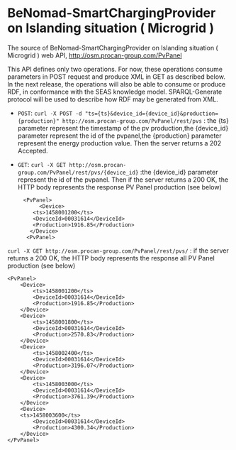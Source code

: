 # BeNomad-SmartChargingProvider on Islanding situation ( Microgrid )

The source of BeNomad-SmartChargingProvider on Islanding situation ( Microgrid ) web API, http://osm.procan-group.com/PvPanel

This API defines only two operations. For now, these operations  consume parameters in POST request and produce XML in GET as described below. In the next release, the operations will also be able to consume or produce RDF, in conformance with the SEAS knowledge model. SPARQL-Generate protocol will be used to describe how RDF may be generated from XML.

+ `POST`:
`curl -X POST -d "ts={ts}&device_id={device_id}&production={production}" http://osm.procan-group.com/PvPanel/rest/pvs` :  the {ts} parameter represent the timestamp of the pv production,the {device_id} parameter represent the id of the pvpanel,the {production} parameter represent the energy production value. Then the server returns a 202 Accepted.

+ `GET`:
`curl -X GET http://osm.procan-group.com/PvPanel/rest/pvs/{device_id}` :the {device_id} parameter represent the id of the pvpanel. Then if the server returns a 200 OK, the HTTP body represents the response PV Panel production  (see below)

```
     <PvPanel>
          <Device>
		<ts>1458001200</ts>
		<DeviceId>00031614</DeviceId>
		<Production>1916.85</Production>
	   </Device>
      <PvPanel>
```


`curl -X GET http://osm.procan-group.com/PvPanel/rest/pvs/` : if the server returns a 200 OK, the HTTP body represents the response all PV Panel production  (see below)

```
<PvPanel>
	<Device>
		<ts>1458001200</ts>
		<DeviceId>00031614</DeviceId>
		<Production>1916.85</Production>
	</Device>
	<Device>
		<ts>1458001800</ts>
		<DeviceId>00031614</DeviceId>
		<Production>2570.83</Production>
	</Device>
	<Device>
		<ts>1458002400</ts>
		<DeviceId>00031614</DeviceId>
		<Production>3196.07</Production>
	</Device>
	<Device>
		<ts>1458003000</ts>
		<DeviceId>00031614</DeviceId>
		<Production>3761.39</Production>
	</Device>
	<Device>
	<ts>1458003600</ts>
		<DeviceId>00031614</DeviceId>
		<Production>4300.34</Production>
	</Device>
</PvPanel>
```

